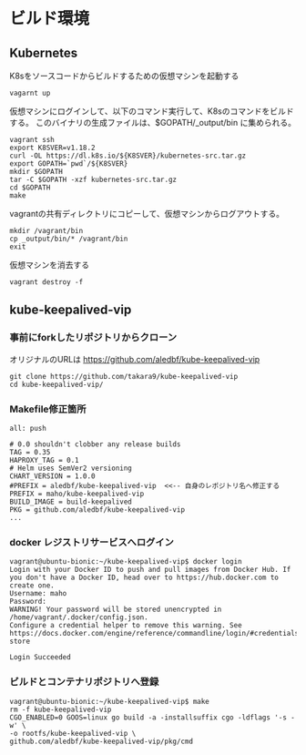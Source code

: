 # ビルド環境


## Kubernetes 

K8sをソースコードからビルドするための仮想マシンを起動する

~~~
vagarnt up
~~~

仮想マシンにログインして、以下のコマンド実行して、K8sのコマンドをビルドする。
このバイナリの生成ファイルは、$GOPATH/_output/bin に集められる。


~~~
vagrant ssh
export K8SVER=v1.18.2
curl -OL https://dl.k8s.io/${K8SVER}/kubernetes-src.tar.gz
export GOPATH=`pwd`/${K8SVER}
mkdir $GOPATH
tar -C $GOPATH -xzf kubernetes-src.tar.gz
cd $GOPATH
make
~~~

vagrantの共有ディレクトリにコピーして、仮想マシンからログアウトする。

~~~
mkdir /vagrant/bin
cp _output/bin/* /vagrant/bin
exit
~~~

仮想マシンを消去する

~~~
vagrant destroy -f
~~~


## kube-keepalived-vip

### 事前にforkしたリポジトリからクローン

オリジナルのURLは https://github.com/aledbf/kube-keepalived-vip 

~~~
git clone https://github.com/takara9/kube-keepalived-vip
cd kube-keepalived-vip/
~~~

### Makefile修正箇所

~~~
all: push

# 0.0 shouldn't clobber any release builds
TAG = 0.35
HAPROXY_TAG = 0.1
# Helm uses SemVer2 versioning
CHART_VERSION = 1.0.0
#PREFIX = aledbf/kube-keepalived-vip  <<-- 自身のレポジトリ名へ修正する
PREFIX = maho/kube-keepalived-vip   
BUILD_IMAGE = build-keepalived
PKG = github.com/aledbf/kube-keepalived-vip
...

~~~

### docker レジストリサービスへログイン

~~~
vagrant@ubuntu-bionic:~/kube-keepalived-vip$ docker login
Login with your Docker ID to push and pull images from Docker Hub. If you don't have a Docker ID, head over to https://hub.docker.com to create one.
Username: maho
Password: 
WARNING! Your password will be stored unencrypted in /home/vagrant/.docker/config.json.
Configure a credential helper to remove this warning. See
https://docs.docker.com/engine/reference/commandline/login/#credentials-store

Login Succeeded
~~~

### ビルドとコンテナリポジトリへ登録

~~~
vagrant@ubuntu-bionic:~/kube-keepalived-vip$ make
rm -f kube-keepalived-vip
CGO_ENABLED=0 GOOS=linux go build -a -installsuffix cgo -ldflags '-s -w' \
-o rootfs/kube-keepalived-vip \
github.com/aledbf/kube-keepalived-vip/pkg/cmd
~~~


